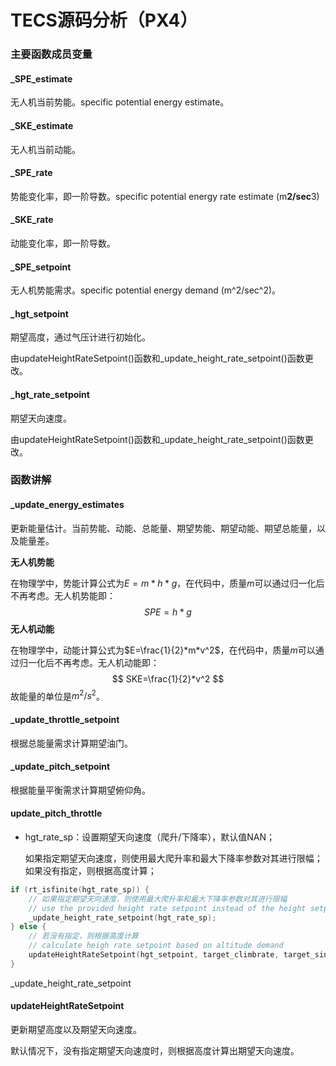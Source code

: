 # TECS源码分析（PX4）



### 主要函数成员变量

#### _SPE_estimate

无人机当前势能。specific potential energy estimate。

#### _SKE_estimate

无人机当前动能。

#### _SPE_rate

势能变化率，即一阶导数。specific potential energy rate estimate (m**2/sec**3)

#### _SKE_rate

动能变化率，即一阶导数。



#### _SPE_setpoint

无人机势能需求。specific potential energy demand (m^2/sec^2)。

#### _hgt_setpoint

期望高度，通过气压计进行初始化。

由updateHeightRateSetpoint()函数和_update_height_rate_setpoint()函数更改。

#### _hgt_rate_setpoint

期望天向速度。

由updateHeightRateSetpoint()函数和_update_height_rate_setpoint()函数更改。

### 函数讲解

#### _update_energy_estimates

更新能量估计。当前势能、动能、总能量、期望势能、期望动能、期望总能量，以及能量差。

**无人机势能**

在物理学中，势能计算公式为$E=m*h*g$，在代码中，质量$m$可以通过归一化后不再考虑。无人机势能即：
$$
SPE=h*g
$$
**无人机动能**

在物理学中，动能计算公式为$E=\frac{1}{2}*m*v^2$，在代码中，质量$m$可以通过归一化后不再考虑。无人机动能即：
$$
SKE=\frac{1}{2}*v^2
$$
故能量的单位是$m^2/s^2$。



#### _update_throttle_setpoint

根据总能量需求计算期望油门。



#### _update_pitch_setpoint

根据能量平衡需求计算期望俯仰角。



#### update_pitch_throttle

- hgt_rate_sp：设置期望天向速度（爬升/下降率），默认值NAN；

  如果指定期望天向速度，则使用最大爬升率和最大下降率参数对其进行限幅；如果没有指定，则根据高度计算；



```c++
if (rt_isfinite(hgt_rate_sp)) {
    // 如果指定期望天向速度，则使用最大爬升率和最大下降率参数对其进行限幅
    // use the provided height rate setpoint instead of the height setpoint
    _update_height_rate_setpoint(hgt_rate_sp);
} else {
    // 若没有指定，则根据高度计算
    // calculate heigh rate setpoint based on altitude demand
    updateHeightRateSetpoint(hgt_setpoint, target_climbrate, target_sinkrate, baro_altitude);
}
```





_update_height_rate_setpoint



#### updateHeightRateSetpoint

更新期望高度以及期望天向速度。

默认情况下，没有指定期望天向速度时，则根据高度计算出期望天向速度。